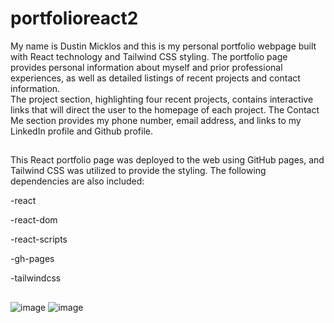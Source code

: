 # portfolioreact2
My name is Dustin Micklos and this is my personal portfolio webpage built with React technology and Tailwind CSS styling. 
The portfolio page provides personal information about myself and prior professional experiences, as well as detailed listings of recent projects and contact information.  
The project section, highlighting four recent projects, contains interactive links that will direct the user to the homepage of each project.
The Contact Me section provides my phone number, email address, and links to my LinkedIn profile and Github profile.

##
This React portfolio page was deployed to the web using GitHub pages, and Tailwind CSS was utilized to provide the styling.
The following dependencies are also included:

-react

-react-dom

-react-scripts

-gh-pages

-tailwindcss

##
![image](https://user-images.githubusercontent.com/75334749/127052124-73f27c25-b073-42d0-9324-cee460edb007.png)
![image](https://user-images.githubusercontent.com/75334749/127052486-f36aee26-3c42-4378-b31e-38bde720dd72.png)
